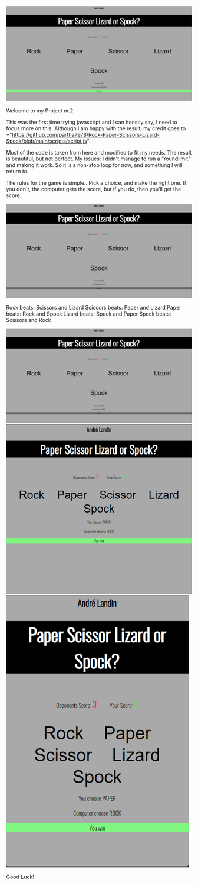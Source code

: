 <img src="/assets/images/p2 win.png">

Welcome to my Project nr.2.

This was the first time trying javascript and I can honstly say, I need to focus more on this.
Although I am happy with the result, my credit goes to ="https://github.com/partha7978/Rock-Paper-Scissors-Lizard-Spock/blob/main/scripts/script.js".

Most of the code is taken from here and modified to fit my needs. 
The result is beautiful, but not perfect.
My issues: I didn't manage to run a "roundlimit" and making it work. So it is a non-stop loop for now, and something I will return to.

The rules for the game is simple..
Pick a choice, and make the right one. 
If you don't, the computer gets the score, but if you do, then you'll get the score.

<img src="/assets/images/p2 draw.png">

Rock beats: Scissors and Lizard
Sciccors beats: Paper and Lizard
Paper beats: Rock and Spock
Lizard beats: Spock and Paper
Spock beats: Scissors and Rock

<img src="/assets/images/p2 draw.png">
<img src="/assets/images/p2 responsive 1.png">
<img src="/assets/images/p2 responsive 2.png">

Good Luck!